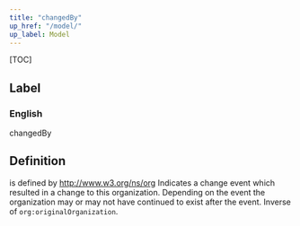 ```yaml
---
title: "changedBy"
up_href: "/model/"
up_label: Model
---
```


[TOC]

## Label

### English
changedBy


## Definition
is defined by http://www.w3.org/ns/org Indicates a change event which resulted in a change to this organization. Depending on the event the organization may or may not have continued to exist after the event. Inverse of `org:originalOrganization`. 


    
